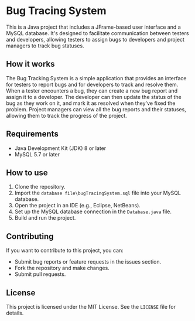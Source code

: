 # Bug Tracing System

This is a Java project that includes a JFrame-based user interface and a MySQL database. It's designed to facilitate communication between testers and developers, allowing testers to assign bugs to developers and project managers to track bug statuses.

## How it works

The Bug Tracking System is a simple application that provides an interface for testers to report bugs and for developers to track and resolve them. When a tester encounters a bug, they can create a new bug report and assign it to a developer. The developer can then update the status of the bug as they work on it, and mark it as resolved when they've fixed the problem. Project managers can view all the bug reports and their statuses, allowing them to track the progress of the project.

## Requirements

- Java Development Kit (JDK) 8 or later
- MySQL 5.7 or later

## How to use

1. Clone the repository.
2. Import the `database file\bugTracingSystem.sql` file into your MySQL database.
3. Open the project in an IDE (e.g., Eclipse, NetBeans).
4. Set up the MySQL database connection in the `Database.java` file.
5. Build and run the project.

## Contributing

If you want to contribute to this project, you can:

- Submit bug reports or feature requests in the issues section.
- Fork the repository and make changes.
- Submit pull requests.


## License

This project is licensed under the MIT License. See the `LICENSE` file for details.



